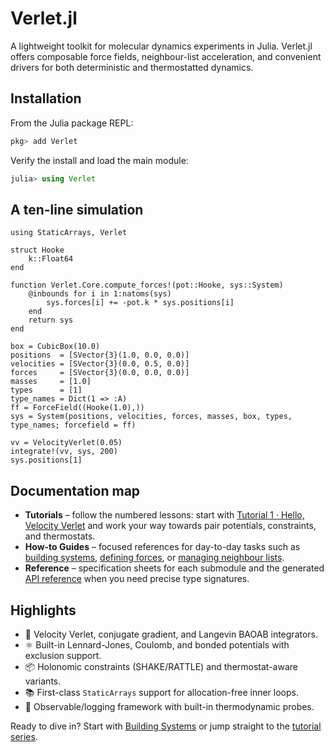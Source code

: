 # Verlet.jl

A lightweight toolkit for molecular dynamics experiments in Julia.
Verlet.jl offers composable force fields, neighbour-list acceleration, and
convenient drivers for both deterministic and thermostatted dynamics.

## Installation

From the Julia package REPL:

```julia
pkg> add Verlet
```

Verify the install and load the main module:

```julia
julia> using Verlet
```

## A ten-line simulation

```@example intro
using StaticArrays, Verlet

struct Hooke
    k::Float64
end

function Verlet.Core.compute_forces!(pot::Hooke, sys::System)
    @inbounds for i in 1:natoms(sys)
        sys.forces[i] += -pot.k * sys.positions[i]
    end
    return sys
end

box = CubicBox(10.0)
positions  = [SVector{3}(1.0, 0.0, 0.0)]
velocities = [SVector{3}(0.0, 0.5, 0.0)]
forces     = [SVector{3}(0.0, 0.0, 0.0)]
masses     = [1.0]
types      = [1]
type_names = Dict(1 => :A)
ff = ForceField((Hooke(1.0),))
sys = System(positions, velocities, forces, masses, box, types, type_names; forcefield = ff)

vv = VelocityVerlet(0.05)
integrate!(vv, sys, 200)
sys.positions[1]
```

## Documentation map

- **Tutorials** – follow the numbered lessons: start with
  [Tutorial 1 · Hello, Velocity Verlet](tutorials/quickstart.md) and work your
  way towards pair potentials, constraints, and thermostats.
- **How-to Guides** – focused references for day-to-day tasks such as
  [building systems](guide/system.md),
  [defining forces](guide/forces.md), or
  [managing neighbour lists](guide/neighbors.md).
- **Reference** – specification sheets for each submodule and the generated
  [API reference](api.md) when you need precise type signatures.

## Highlights

- 🔁 Velocity Verlet, conjugate gradient, and Langevin BAOAB integrators.
- ⚛️ Built-in Lennard-Jones, Coulomb, and bonded potentials with exclusion
  support.
- 📦 Holonomic constraints (SHAKE/RATTLE) and thermostat-aware variants.
- 📚 First-class `StaticArrays` support for allocation-free inner loops.
- 🧮 Observable/logging framework with built-in thermodynamic probes.

Ready to dive in? Start with
[Building Systems](guide/system.md) or jump straight to the
[tutorial series](tutorials/quickstart.md).
